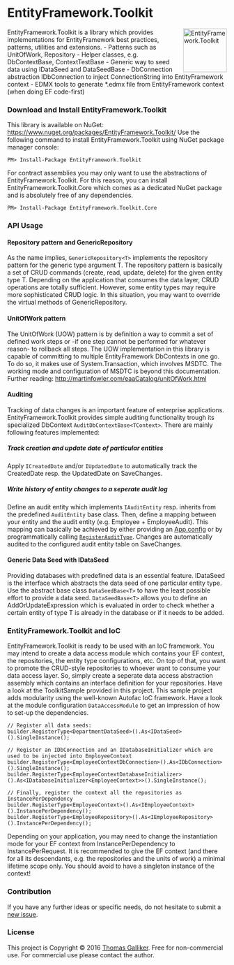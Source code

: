 # EntityFramework.Toolkit
<img src="https://raw.githubusercontent.com/thomasgalliker/EntityFramework.Toolkit/master/logo.png" width="100" height="100" alt="EntityFramework.Toolkit" align="right">
EntityFramework.Toolkit is a library which provides implementations for EntityFramework best practices, patterns, utilities and extensions.
- Patterns such as UnitOfWork, Repository
- Helper classes, e.g. DbContextBase, ContextTestBase
- Generic way to seed data using IDataSeed and DataSeedBase
- DbConnection abstraction IDbConnection to inject ConnectionString into EntityFramework context
- EDMX tools to generate *.edmx file from EntityFramework context (when doing EF code-first)

### Download and Install EntityFramework.Toolkit
This library is available on NuGet: https://www.nuget.org/packages/EntityFramework.Toolkit/
Use the following command to install EntityFramework.Toolkit using NuGet package manager console:

    PM> Install-Package EntityFramework.Toolkit
	
For contract assemblies you may only want to use the abstractions of EntityFramework.Toolkit. For this reason, you can install EntityFramework.Toolkit.Core which comes as a dedicated NuGet package and is absolutely free of any dependencies.

	PM> Install-Package EntityFramework.Toolkit.Core

### API Usage
#### Repository pattern and GenericRepository
As the name implies, ```GenericRepository<T>``` implements the repository pattern for the generic type argument T. The repository pattern is basically a set of CRUD commands (create, read, update, delete) for the given entity type T. Depending on the application that consumes the data layer, CRUD operations are totally sufficient. However, some entity types may require more sophisticated CRUD logic. In this situation, you may want to override the virtual methods of GenericRepository.

#### UnitOfWork pattern
The UnitOfWork (UOW) pattern is by definition a way to commit a set of defined work steps or -if one step cannot be performed for whatever reason- to rollback all steps. The UOW implementation in this library is capable of committing to multiple EntityFramework DbContexts in one go. To do so, it makes use of System.Transaction, which involves MSDTC. The working mode and configuration of MSDTC is beyond this documentation. Further reading: http://martinfowler.com/eaaCatalog/unitOfWork.html

#### Auditing
Tracking of data changes is an important feature of enterprise applications. EntityFramework.Toolkit provides simple auditing functionality trough its specialized DbContext ```AuditDbContextBase<TContext>```. There are mainly following features implemented:

##### Track creation and update date of particular entities
Apply ```ICreatedDate``` and/or ```IUpdatedDate``` to automatically track the CreatedDate resp. the UpdatedDate on SaveChanges.

##### Write history of entity changes to a seperate audit log
Define an audit entity which implements ```IAuditEntity``` resp. inherits from the predefined ```AuditEntity``` base class. Then, define a mapping between your entity and the audit entity (e.g. Employee + EmployeeAudit). This mapping can basically be achieved by either providing an [App.config](https://github.com/thomasgalliker/EntityFramework.Toolkit/blob/master/%20EntityFramework.Toolkit.Tests/App.config) or by programmatically calling [```RegisterAuditType```](https://github.com/thomasgalliker/EntityFramework.Toolkit/blob/master/%20EntityFramework.Toolkit.Tests/Auditing/AuditDbContextBaseTests.cs). Changes are automatically audited to the configured audit entity table on SaveChanges.

#### Generic Data Seed with IDataSeed
Providing databases with predefined data is an essential feature. IDataSeed is the interface which abstracts the data seed of one particular entity type. Use the abstract base class ```DataSeedBase<T>``` to have the least possible effort to provide a data seed. ```DataSeedBase<T>``` allows you to define an AddOrUpdateExpression which is evaluated in order to check whether a certain entity of type T is already in the database or if it needs to be added. 

### EntityFramework.Toolkit and IoC
EntityFramework.Toolkit is ready to be used with an IoC framework. You may intend to create a data access module which contains your EF context, the repositories, the entity type configurations, etc. On top of that, you want to promote the CRUD-style repositories to whoever want to consume your data access layer. So, simply create a seperate data access abstraction assembly which contains an interface definition for your repositories. Have a look at the ToolkitSample provided in this project. This sample project adds modularity using the well-known Autofac IoC framework. Have a look at the module configuration ```DataAccessModule``` to get an impression of how to set-up the dependencies.

```
// Register all data seeds:
builder.RegisterType<DepartmentDataSeed>().As<IDataSeed>().SingleInstance();

// Register an IDbConnection and an IDatabaseInitializer which are used to be injected into EmployeeContext
builder.RegisterType<EmployeeContextDbConnection>().As<IDbConnection>().SingleInstance();
builder.RegisterType<EmployeeContextDatabaseInitializer>().As<IDatabaseInitializer<EmployeeContext>>().SingleInstance();

// Finally, register the context all the repositories as InstancePerDependency
builder.RegisterType<EmployeeContext>().As<IEmployeeContext>().InstancePerDependency();
builder.RegisterType<EmployeeRepository>().As<IEmployeeRepository>().InstancePerDependency();
```

Depending on your application, you may need to change the instantiation mode for your EF context from InstancePerDependency to InstancePerRequest. It is recommended to give the EF context (and there for all its descendants, e.g. the repositories and the units of work) a minimal lifetime scope only. You should avoid to have a singleton instance of the context!

### Contribution
If you have any further ideas or specific needs, do not hesitate to submit a [new issue](https://github.com/thomasgalliker/EntityFramework.Toolkit/issues).

### License
This project is Copyright &copy; 2016 [Thomas Galliker](https://ch.linkedin.com/in/thomasgalliker). Free for non-commercial use. For commercial use please contact the author.

